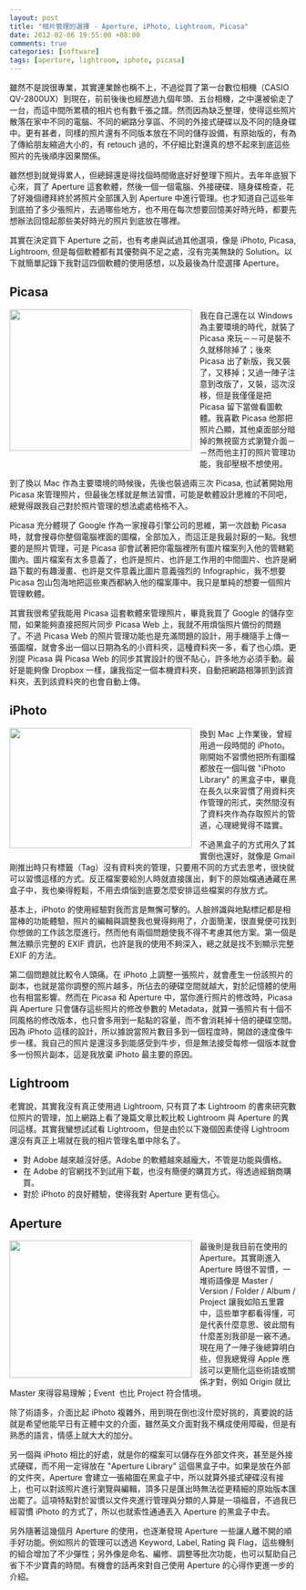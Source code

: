 ```yaml
--- 
layout: post
title: "相片管理的選擇 - Aperture, iPhoto, Lightroom, Picasa"
date: 2012-02-06 19:55:00 +08:00
comments: true
categories: [software]
tags: [aperture, lightroom, iphoto, picasa]
---
```


雖然不是說很專業，其實連業餘也稱不上，不過從買了第一台數位相機（CASIO QV-2800UX）到現在，前前後後也經歷過九個年頭、五台相機，之中還被偷走了一台，而這中間所累積的相片也有數千張之譜。然而因為缺乏整理，使得這些照片散落在家中不同的電腦、不同的網路分享區、不同的外接式硬碟以及不同的隨身碟中。更有甚者，同樣的照片還有不同版本放在不同的儲存設備，有原始版的，有為了傳給朋友縮過大小的，有 retouch 過的，不仔細比對還真的想不起來到底這些照片的先後順序因果關係。

<!-- more -->

雖然想到就覺得累人，但總歸還是得找個時間徹底好好整理下照片。去年年底狠下心來，買了 Aperture 這套軟體，然後一個一個電腦、外接硬碟、隨身碟檢查，花了好幾個禮拜終於將照片全部匯入到 Aperture 中進行管理。也才知道自己這些年到底拍了多少張照片，去過哪些地方，也不用在每次想要回憶美好時光時，都要先想辦法回憶起那些美好時光的照片到底放在哪裡。

其實在決定買下 Aperture 之前，也有考慮與試過其他選項，像是 iPhoto, Picasa, Lightroom, 但是每個軟體都有其優勢與不足之處，沒有完美無缺的 Solution。以下就簡單記錄下我對這四個軟體的使用感想，以及最後為什麼選擇 Aperture。

## Picasa

<a href="http://1.bp.blogspot.com/-2qwWrj1KGvA/Ty-9nAb_trI/AAAAAAAAJQ8/bNJMOMipv0k/s1600/%E8%9E%A2%E5%B9%95%E5%BF%AB%E7%85%A7+2012-02-06+%E4%B8%8B%E5%8D%887.40.12.png" imageanchor="1" style="clear: left; float: left; margin-bottom: 1em; margin-right: 1em;"><img border="0" height="248" src="http://1.bp.blogspot.com/-2qwWrj1KGvA/Ty-9nAb_trI/AAAAAAAAJQ8/bNJMOMipv0k/s320/%E8%9E%A2%E5%B9%95%E5%BF%AB%E7%85%A7+2012-02-06+%E4%B8%8B%E5%8D%887.40.12.png" width="320" /></a>

我在自己還在以 Windows 為主要環境的時代，就裝了 Picasa 來玩－－可是裝不久就移除掉了；後來 Picasa 出了新版，我又裝了，又移掉；又過一陣子注意到改版了，又裝，這次沒移，但是我僅僅是把 Picasa 留下當做看圖軟體。我喜歡 Picasa 他那把照片凸顯，其他桌面部分暗掉的無視窗方式瀏覽介面－－然而他主打的照片管理功能，我卻壓根不想使用。

到了換以 Mac 作為主要環境的時候後，先後也裝過兩三次 Picasa, 也試著開始用 Picasa 來管理照片，但最後怎樣就是無法習慣，可能是軟體設計思維的不同吧，總覺得跟我自己對於照片管理的想法處處格格不入。

Picasa 充分體現了 Google 作為一家搜尋引擎公司的思維，第一次啟動 Picasa 時，就會搜尋你整個電腦裡面的圖檔，全部加入，而這正是我最討厭的一點。我想要的是照片管理，可是 Picasa 卻會試著把你電腦裡所有圖片檔案列入他的管轄範圍內。圖片檔案有太多意義了，也許是照片、也許是工作用的中間圖片、也許是網路下載的有趣漫畫、也許是文件意義比圖片意義強烈的 Infographic，我不想要 Picasa 包山包海地把這些東西都納入他的檔案庫中。我只是單純的想要一個照片管理軟體。

其實我很希望我能用 Picasa 這套軟體來管理照片，畢竟我買了 Google 的儲存空間，如果能夠直接把照片同步 Picasa Web 上，我就不用煩惱照片備份的問題了。不過 Picasa Web 的照片管理功能也是充滿問題的設計，用手機隨手上傳一張圖檔，就會多出一個以日期為名的小資料夾，這種資料夾一多，看了也心煩。更別提 Picasa 與 Picasa Web 的同步其實設計的很不貼心，許多地方必須手動。最好是能夠像 Dropbox 一樣，讓我指定一個本機資料夾，自動把網路相簿抓到該資料夾，丟到該資料夾的也會自動上傳。

## iPhoto

<a href="http://3.bp.blogspot.com/-_zmXbDLFrWY/Ty-90OzFvBI/AAAAAAAAJRE/ONDXdXujW8s/s1600/%E8%9E%A2%E5%B9%95%E5%BF%AB%E7%85%A7+2012-02-06+%E4%B8%8B%E5%8D%887.45.23.png" imageanchor="1" style="clear: left; float: left; margin-bottom: 1em; margin-right: 1em;"><img border="0" height="211" src="http://3.bp.blogspot.com/-_zmXbDLFrWY/Ty-90OzFvBI/AAAAAAAAJRE/ONDXdXujW8s/s320/%E8%9E%A2%E5%B9%95%E5%BF%AB%E7%85%A7+2012-02-06+%E4%B8%8B%E5%8D%887.45.23.png" width="320" /></a>

換到 Mac 上作業後，曾經用過一段時間的 iPhoto。剛開始不習慣他把所有圖檔都放在一個叫做 "iPhoto Library" 的黑盒子中，畢竟在長久以來習慣了用資料夾作管理的形式，突然間沒有了資料夾作為存取照片的管道，心理總覺得不踏實。

不過黑盒子的方式用久了其實倒也還好，就像是 Gmail 剛推出時只有標籤（Tag）沒有資料夾的管理，只要用不同的方式去思考，很快就可以習慣這樣的方式。反正檔案要給別人時就直接匯出，剩下的原始檔通通藏在黑盒子中，我也樂得輕鬆，不用去煩惱到底要怎麼安排這些檔案的存放方式。

基本上，iPhoto 的使用經驗對我而言是無懈可擊的。人臉辨識與地點標記都是相當棒的功能體驗，照片的編輯與調整我也覺得夠用了，介面簡潔，很直覺便可找到你想做的工作該怎麼進行。然而他有兩個問題使我不得不考慮其他方案。第一個是無法顯示完整的 EXIF 資訊，也許是我的使用不夠深入，總之就是找不到顯示完整 EXIF 的方法。

第二個問題就比較令人頭痛。在 iPhoto 上調整一張照片，就會產生一份該照片的副本，也就是當你調整的照片越多，所佔去的硬碟空間就越大，對於記憶體的使用也有相當影響。然而在 Picasa 和 Aperture 中，當你進行照片的修改時，Picasa 與 Aperture 只會儲存這些照片的修改參數的 Metadata，就算一張照片有十個不同風格的修改版本，也只會多用到一點點的容量，而不會消耗掉十倍的硬碟空間。因為 iPhoto 這樣的設計，所以據說當照片數目多到一個程度時，開啟的速度像牛步一樣。我自己的照片是還沒多到能感受到牛步，但是無法接受每修一個版本就會多一份照片副本，這是我放棄 iPhoto 最主要的原因。

## Lightroom

老實說，其實我沒有真正使用過 Lightroom, 只有買了本 Lightroom 的書來研究數位照片的管理，加上網路上看了幾篇文章比較比較 Lightroom 與 Aperture 的異同這樣。其實我蠻想試試看 Lightroom，但是由於以下幾個因素使得 Lightroom 還沒有真正上場就在我的相片管理名單中除名了。

- 對 Adobe 越來越沒好感。Adobe 的軟體越來越龐大，不管是功能與價格。
- 在 Adobe 的官網找不到試用下載，也沒有簡便的購買方式，得透過經銷商購買。
- 對於 iPhoto 的良好體驗，使得我對 Aperture 更有信心。

## Aperture

<a href="http://1.bp.blogspot.com/-ijf8w6AZWS0/Ty-96eqxhfI/AAAAAAAAJRM/hlrVa7O6yNk/s1600/%E8%9E%A2%E5%B9%95%E5%BF%AB%E7%85%A7+2012-02-06+%E4%B8%8B%E5%8D%887.43.38.png" imageanchor="1" style="clear: left; float: left; margin-bottom: 1em; margin-right: 1em;"><img border="0" height="241" src="http://1.bp.blogspot.com/-ijf8w6AZWS0/Ty-96eqxhfI/AAAAAAAAJRM/hlrVa7O6yNk/s320/%E8%9E%A2%E5%B9%95%E5%BF%AB%E7%85%A7+2012-02-06+%E4%B8%8B%E5%8D%887.43.38.png" width="320" /></a>

最後則是我目前在使用的 Aperture。其實剛進入 Aperture 時很不習慣，一堆術語像是 Master / Version / Folder / Album / Project 讓我如陷五里霧中，這些單字都看得懂，可是代表什麼意思、彼此間有什麼差別我卻是一竅不通。現在用了一陣子後總算明白些，但我總覺得 Apple 應該可以更簡化這些術語或關係才對，例如 Origin 就比 Master 來得容易理解；Event &nbsp;也比 Project 符合情境。

除了術語多，介面比起 iPhoto 複雜外，用到現在倒也沒什麼好挑的，真要說的話就是希望他能早日有正體中文的介面，雖然英文介面對我不構成使用障礙，但是有熟悉的語言，情感上就大大的加分。

另一個與 iPhoto 相比的好處，就是你的檔案可以儲存在外部文件夾，甚至是外接式硬碟，而不用一定得放在 "Aperture Library" 這個黑盒子中。如果是放在外部的文件夾，Aperture 會建立一張縮圖在黑盒子中，所以就算外接式硬碟沒有接上，也可以對該照片進行瀏覽與編輯，頂多只是匯出時無法從更精細的原始版本匯出罷了。這項特點對於習慣以文件夾進行管理與分類的人算是一項福音，不過我已經習慣 iPhoto 的方式了，所以也就索性通通丟入 Aperture 的黑盒子中去。

另外隨著這幾個月 Aperture 的使用，也逐漸發現 Aperture 一些讓人離不開的順手好功能。例如照片的管理可以透過 Keyword, Label, Rating 與 Flag，這些機制的組合增加了不少彈性；另外像是命名、編修、調整等批次功能，也可以幫助自己省下不少寶貴的時間。有機會的話再來對自己使用 Aperture 的心得作更進一步的介紹。